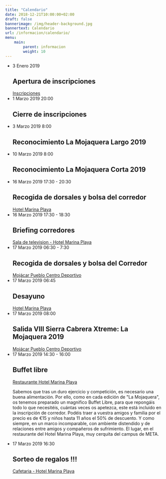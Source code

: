 ```yaml
---
title: "Calendario"
date: 2018-12-21T10:00:00+02:00
draft: false
bannerimage: /img/header-background.jpg
bannertext: Calendario
url: /informacion/calendario/
menu:
    main:
        parent: informacion
        weight: 10
---
```


<ul class="timeline">
    <li class="timeline-item">
        <div class="timeline-icon"></div>
        <div class="timeline-date">3 Enero 2019</div>
        <div class="timeline-content">
            <h2 class="timeline-title">Apertura de inscripciones</h2>
            <a class="timeline-location" href="/participantes/inscripciones/">
                Inscripciones
            </a>
        </div>
    </li>
    <li class="timeline-item">
        <div class="timeline-icon"></div>
        <div class="timeline-date">1 Marzo 2019 <span>20:00</span></div>
        <div class="timeline-content">
            <h2 class="timeline-title">Cierre de inscripciones</h2>
        </div>
    </li>
    <li class="timeline-item">
        <div class="timeline-icon"></div>
        <div class="timeline-date">3 Marzo 2019 <span>8:00</span></div>
        <div class="timeline-content">
            <h2 class="timeline-title">Reconocimiento La Mojaquera Largo 2019</h2>
        </div>
    </li>
    <li class="timeline-item">
        <div class="timeline-icon"></div>
        <div class="timeline-date">10 Marzo 2019 <span>8:00</span></div>
        <div class="timeline-content">
            <h2 class="timeline-title">Reconocimiento La Mojaquera Corta 2019</h2>
        </div>
    </li>
    <li class="timeline-item">
        <div class="timeline-icon"></div>
        <div class="timeline-date">16 Marzo 2019 <span>17:30 - 20:30</span></div>
        <div class="timeline-content">
            <h2 class="timeline-title">Recogida de dorsales y bolsa del corredor</h2>
            <a class="timeline-location" href="https://www.google.com/maps/place/Hotel+Servigroup+Marina+Playa/@37.156189,-1.826533,16z/data=!4m5!3m4!1s0x0:0x5b81c22482ea1553!8m2!3d37.1561894!4d-1.8265329?hl=es-ES">
                Hotel Marina Playa
            </a>
        </div>
    </li>
    <li class="timeline-item">
        <div class="timeline-icon"></div>
        <div class="timeline-date">16 Marzo 2019 <span>17:30 - 18:30</span></div>
        <div class="timeline-content">
            <h2 class="timeline-title">Briefing corredores</h2>
            <a class="timeline-location" href="https://www.google.com/maps/place/Hotel+Servigroup+Marina+Playa/@37.156189,-1.826533,16z/data=!4m5!3m4!1s0x0:0x5b81c22482ea1553!8m2!3d37.1561894!4d-1.8265329?hl=es-ES">
                Sala de television - Hotel Marina Playa
            </a>
        </div>
    </li>
    <li class="timeline-item">
        <div class="timeline-icon"></div>
        <div class="timeline-date">17 Marzo 2019 <span>06:30 - 7:30</span></div>
        <div class="timeline-content">
            <h2 class="timeline-title">Recogida de dorsales y bolsa del Corredor</h2>
            <a class="timeline-location" href="https://www.google.com/maps/place/Mojaqua+Centro+Deportivo/@37.1589764,-1.9565569,12z/data=!4m8!1m2!2m1!1sMoj%C3%A1car+Centro+Deportivo!3m4!1s0x0:0xa33f5d5c4f0af4f2!8m2!3d37.1390403!4d-1.8543935?hl=es-ES">
                Mojácar Pueblo Centro Deportivo
            </a>
        </div>
    </li>
    <li class="timeline-item">
        <div class="timeline-icon"></div>
        <div class="timeline-date">17 Marzo 2019 <span>06:45</span></div>
        <div class="timeline-content">
            <h2 class="timeline-title">Desayuno</h2>
            <a class="timeline-location" href="https://www.google.com/maps/place/Hotel+Servigroup+Marina+Playa/@37.156189,-1.826533,16z/data=!4m5!3m4!1s0x0:0x5b81c22482ea1553!8m2!3d37.1561894!4d-1.8265329?hl=es-ES">
                Hotel Marina Playa
            </a>
        </div>
    </li>
    <li class="timeline-item">
        <div class="timeline-icon"></div>
        <div class="timeline-date">17 Marzo 2019 <span>08:00</span></div>
        <div class="timeline-content">
            <h2 class="timeline-title">Salida VIII Sierra Cabrera Xtreme: La Mojaquera 2019</h2>
            <a class="timeline-location" href="https://www.google.com/maps/place/Mojaqua+Centro+Deportivo/@37.1589764,-1.9565569,12z/data=!4m8!1m2!2m1!1sMoj%C3%A1car+Centro+Deportivo!3m4!1s0x0:0xa33f5d5c4f0af4f2!8m2!3d37.1390403!4d-1.8543935?hl=es-ES">
                Mojácar Pueblo Centro Deportivo
            </a>
        </div>
    </li>
    <li class="timeline-item">
        <div class="timeline-icon"></div>
        <div class="timeline-date">17 Marzo 2019 <span>14:30 - 16:00</span></div>
        <div class="timeline-content">
            <h2 class="timeline-title">Buffet libre</h2>
            <a class="timeline-location" href="https://www.google.com/maps/place/Hotel+Servigroup+Marina+Playa/@37.156189,-1.826533,16z/data=!4m5!3m4!1s0x0:0x5b81c22482ea1553!8m2!3d37.1561894!4d-1.8265329?hl=es-ES">
                Restaurante Hotel Marina Playa
            </a>
            <p class="timeline-description">
                Sabemos que tras un duro ejercicio y competición, es necesario una buena alimentación. Por ello,
                como en cada edición de "La Mojaquera", os tenemos preparado un magnifico Buffet Libre, para que
                repongáis todo lo que necesitéis, cuántas veces os apetezca, este está incluido en la inscripción
                de corredor. Podéis traer a vuestra amigos y familia por el precio es de €15 y niños hasta 11 años
                el 50% de descuento. Y como siempre, en un marco incomparable, con ambiente distendido y de
                relaciones entre amigos y compañeros de sufrimiento. El lugar, en el restaurante del Hotel Marina
                Playa, muy cerquita del campus de META.
            </p>
        </div>
    </li>
    <li class="timeline-item">
        <div class="timeline-icon"></div>
        <div class="timeline-date">17 Marzo 2019 <span>16:30</span></div>
        <div class="timeline-content">
            <h2 class="timeline-title">Sorteo de regalos !!!</h2>
            <a class="timeline-location" href="https://www.google.com/maps/place/Hotel+Servigroup+Marina+Playa/@37.156189,-1.826533,16z/data=!4m5!3m4!1s0x0:0x5b81c22482ea1553!8m2!3d37.1561894!4d-1.8265329?hl=es-ES">
                Cafetaria - Hotel Marina Playa
            </a>
        </div>
    </li>
</ul>
